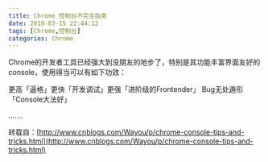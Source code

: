 ```yaml
---
title: Chrome 控制台不完全指南
date: 2018-03-15 22:44:12
tags: [Chrome,控制台]
categories: Chrome
---
```


Chrome的开发者工具已经强大到没朋友的地步了，特别是其功能丰富界面友好的console，使用得当可以有如下功效：

更高「逼格」更快「开发调试」更强「进阶级的Frontender」
Bug无处遁形「Console大法好」
<!--more-->
.......

转载自：[http://www.cnblogs.com/Wayou/p/chrome-console-tips-and-tricks.html](http://www.cnblogs.com/Wayou/p/chrome-console-tips-and-tricks.html)

